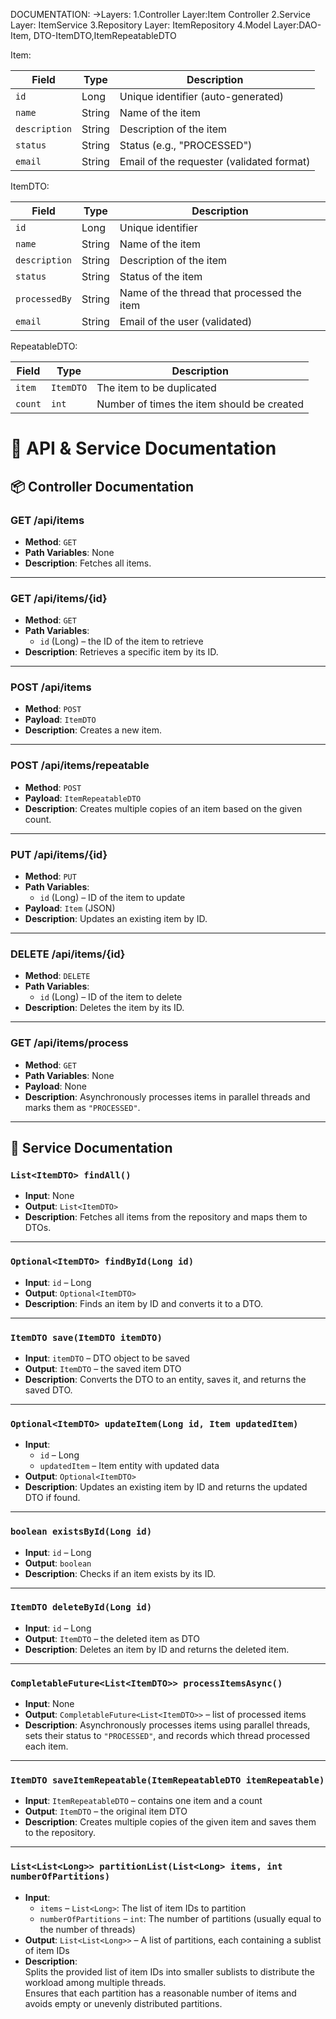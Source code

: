 DOCUMENTATION:
->Layers:
1.Controller Layer:Item Controller
2.Service Layer: ItemService
3.Repository Layer: ItemRepository
4.Model Layer:DAO-Item, DTO-ItemDTO,ItemRepeatableDTO

Item:

| Field         | Type   | Description                               |
| ------------- | ------ | ----------------------------------------- |
| `id`          | Long   | Unique identifier (auto-generated)        |
| `name`        | String | Name of the item                          |
| `description` | String | Description of the item                   |
| `status`      | String | Status (e.g., "PROCESSED")                |
| `email`       | String | Email of the requester (validated format) |

ItemDTO:

| Field         | Type   | Description                                |
| ------------- | ------ | ------------------------------------------ |
| `id`          | Long   | Unique identifier                          |
| `name`        | String | Name of the item                           |
| `description` | String | Description of the item                    |
| `status`      | String | Status of the item                         |
| `processedBy` | String | Name of the thread that processed the item |
| `email`       | String | Email of the user (validated)              |

RepeatableDTO:

| Field   | Type      | Description                                |
| ------- | --------- | ------------------------------------------ |
| `item`  | `ItemDTO` | The item to be duplicated                  |
| `count` | `int`     | Number of times the item should be created |

# 📘 API & Service Documentation

## 📦 Controller Documentation

### GET /api/items
- **Method**: `GET`
- **Path Variables**: None
- **Description**: Fetches all items.

---

### GET /api/items/{id}
- **Method**: `GET`
- **Path Variables**:
    - `id` (Long) – the ID of the item to retrieve
- **Description**: Retrieves a specific item by its ID.

---

### POST /api/items
- **Method**: `POST`
- **Payload**: `ItemDTO`
- **Description**: Creates a new item.

---

### POST /api/items/repeatable
- **Method**: `POST`
- **Payload**: `ItemRepeatableDTO`
- **Description**: Creates multiple copies of an item based on the given count.

---

### PUT /api/items/{id}
- **Method**: `PUT`
- **Path Variables**:
    - `id` (Long) – ID of the item to update
- **Payload**: `Item` (JSON)
- **Description**: Updates an existing item by ID.

---

### DELETE /api/items/{id}
- **Method**: `DELETE`
- **Path Variables**:
    - `id` (Long) – ID of the item to delete
- **Description**: Deletes the item by its ID.

---

### GET /api/items/process
- **Method**: `GET`
- **Path Variables**: None
- **Payload**: None
- **Description**: Asynchronously processes items in parallel threads and marks them as `"PROCESSED"`.

---

## 🔧 Service Documentation

### `List<ItemDTO> findAll()`
- **Input**: None
- **Output**: `List<ItemDTO>`
- **Description**: Fetches all items from the repository and maps them to DTOs.

---

### `Optional<ItemDTO> findById(Long id)`
- **Input**: `id` – Long
- **Output**: `Optional<ItemDTO>`
- **Description**: Finds an item by ID and converts it to a DTO.

---

### `ItemDTO save(ItemDTO itemDTO)`
- **Input**: `itemDTO` – DTO object to be saved
- **Output**: `ItemDTO` – the saved item DTO
- **Description**: Converts the DTO to an entity, saves it, and returns the saved DTO.

---

### `Optional<ItemDTO> updateItem(Long id, Item updatedItem)`
- **Input**:
    - `id` – Long
    - `updatedItem` – Item entity with updated data
- **Output**: `Optional<ItemDTO>`
- **Description**: Updates an existing item by ID and returns the updated DTO if found.

---

### `boolean existsById(Long id)`
- **Input**: `id` – Long
- **Output**: `boolean`
- **Description**: Checks if an item exists by its ID.

---

### `ItemDTO deleteById(Long id)`
- **Input**: `id` – Long
- **Output**: `ItemDTO` – the deleted item as DTO
- **Description**: Deletes an item by ID and returns the deleted item.

---

### `CompletableFuture<List<ItemDTO>> processItemsAsync()`
- **Input**: None
- **Output**: `CompletableFuture<List<ItemDTO>>` – list of processed items
- **Description**: Asynchronously processes items using parallel threads, sets their status to `"PROCESSED"`, and records which thread processed each item.

---

### `ItemDTO saveItemRepeatable(ItemRepeatableDTO itemRepeatable)`
- **Input**: `ItemRepeatableDTO` – contains one item and a count
- **Output**: `ItemDTO` – the original item DTO
- **Description**: Creates multiple copies of the given item and saves them to the repository.

---

### `List<List<Long>> partitionList(List<Long> items, int numberOfPartitions)`
- **Input**:
    - `items` – `List<Long>`: The list of item IDs to partition
    - `numberOfPartitions` – `int`: The number of partitions (usually equal to the number of threads)
- **Output**: `List<List<Long>>` – A list of partitions, each containing a sublist of item IDs
- **Description**:  
  Splits the provided list of item IDs into smaller sublists to distribute the workload among multiple threads.  
  Ensures that each partition has a reasonable number of items and avoids empty or unevenly distributed partitions.
